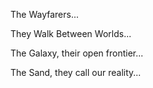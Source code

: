 The Wayfarers...

They Walk Between Worlds...

The Galaxy, their open frontier...

The Sand, they call our reality...


